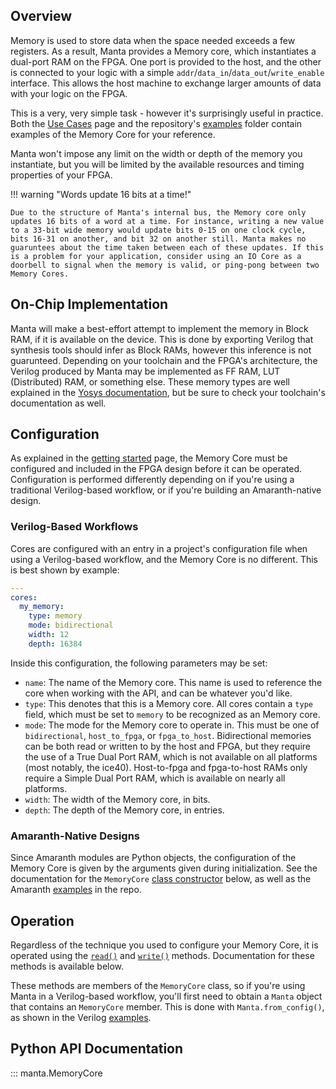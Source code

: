 
## Overview

Memory is used to store data when the space needed exceeds a few registers. As a result, Manta provides a Memory core, which instantiates a dual-port RAM on the FPGA. One port is provided to the host, and the other is connected to your logic with a simple `addr`/`data_in`/`data_out`/`write_enable` interface. This allows the host machine to exchange larger amounts of data with your logic on the FPGA.

This is a very, very simple task - however it's surprisingly useful in practice. Both the [Use Cases](../use_cases) page and the repository's [examples](https://github.com/fischermoseley/manta/tree/main/examples) folder contain examples of the Memory Core for your reference.

Manta won't impose any limit on the width or depth of the memory you instantiate, but you will be limited by the available resources and timing properties of your FPGA.

!!! warning "Words update 16 bits at a time!"

    Due to the structure of Manta's internal bus, the Memory core only updates 16 bits of a word at a time. For instance, writing a new value to a 33-bit wide memory would update bits 0-15 on one clock cycle, bits 16-31 on another, and bit 32 on another still. Manta makes no guaruntees about the time taken between each of these updates. If this is a problem for your application, consider using an IO Core as a doorbell to signal when the memory is valid, or ping-pong between two Memory Cores.


## On-Chip Implementation

Manta will make a best-effort attempt to implement the memory in Block RAM, if it is available on the device. This is done by exporting Verilog that synthesis tools should infer as Block RAMs, however this inference is not guarunteed. Depending on your toolchain and the FPGA's architecture, the Verilog produced by Manta may be implemented as FF RAM, LUT (Distributed) RAM, or something else. These memory types are well explained in the [Yosys documentation](https://yosyshq.readthedocs.io/projects/yosys/en/latest/using_yosys/synthesis/memory.html), but be sure to check your toolchain's documentation as well.

## Configuration

As explained in the [getting started](../getting_started) page, the Memory Core must be configured and included in the FPGA design before it can be operated. Configuration is performed differently depending on if you're using a traditional Verilog-based workflow, or if you're building an Amaranth-native design.

### Verilog-Based Workflows

Cores are configured with an entry in a project's configuration file when using a Verilog-based workflow, and the Memory Core is no different. This is best shown by example:

```yaml
---
cores:
  my_memory:
    type: memory
    mode: bidirectional
    width: 12
    depth: 16384

```

Inside this configuration, the following parameters may be set:

- `name`: The name of the Memory core. This name is used to reference the core when working with the API, and can be whatever you'd like.
- `type`: This denotes that this is a Memory core. All cores contain a `type` field, which must be set to `memory` to be recognized as an Memory core.
- `mode`: The mode for the Memory core to operate in. This must be one of `bidirectional`, `host_to_fpga`, or `fpga_to_host`. Bidirectional memories can be both read or written to by the host and FPGA, but they require the use of a True Dual Port RAM, which is not available on all platforms (most notably, the ice40). Host-to-fpga and fpga-to-host RAMs only require a Simple Dual Port RAM, which is available on nearly all platforms.
- `width`: The width of the Memory core, in bits.
- `depth`: The depth of the Memory core, in entries.

### Amaranth-Native Designs

Since Amaranth modules are Python objects, the configuration of the Memory Core is given by the arguments given during initialization. See the documentation for the `MemoryCore` [class constructor](#manta.MemoryCore) below, as well as the Amaranth [examples](https://github.com/fischermoseley/manta/tree/main/examples/amaranth) in the repo.


## Operation

Regardless of the technique you used to configure your Memory Core, it is operated using the [`read()`](#manta.MemoryCore.read) and [`write()`](#manta.MemoryCore.write) methods. Documentation for these methods is available below.

These methods are members of the `MemoryCore` class, so if you're using Manta in a Verilog-based workflow, you'll first need to obtain a `Manta` object that contains an `MemoryCore` member. This is done with `Manta.from_config()`, as shown in the Verilog [examples](https://github.com/fischermoseley/manta/tree/main/examples/verilog).


## Python API Documentation

::: manta.MemoryCore
